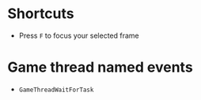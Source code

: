 
# Shortcuts
- Press `F` to focus your selected frame

# Game thread named events
- `GameThreadWaitForTask`